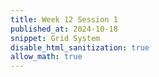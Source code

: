 ```yaml
---
title: Week 12 Session 1
published_at: 2024-10-18
snippet: Grid System
disable_html_sanitization: true
allow_math: true
---
```

